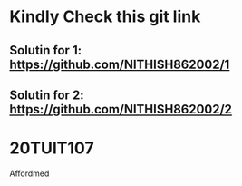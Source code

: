 
# Kindly Check this git link 
## Solutin for 1: https://github.com/NITHISH862002/1
## Solutin for 2: https://github.com/NITHISH862002/2

# 20TUIT107
Affordmed

